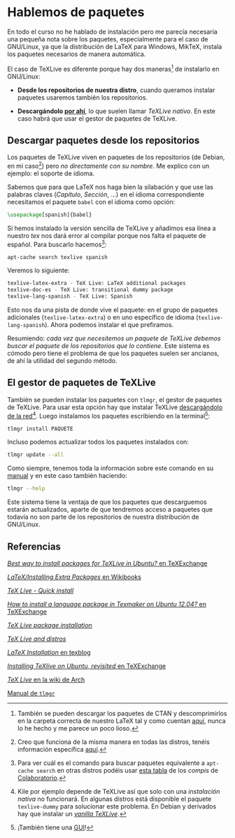 # Hablemos de paquetes

En todo el curso no he hablado de instalación pero me parecía
necesaria una pequeña nota sobre los paquetes, especialmente para el
caso de GNU/Linux, ya que la distribución de LaTeX para Windows,
MikTeX, instala los paquetes necesarios de manera automática.

El caso de TeXLive es diferente porque hay dos maneras[^manual] de
instalarlo en GNU/Linux:

[^manual]: También se pueden descargar los paquetes de CTAN y
descomprimirlos en la carpeta correcta de nuestro LaTeX tal y como
cuentan
[aquí](https://en.wikibooks.org/wiki/LaTeX/Installing_Extra_Packages),
nunca lo he hecho y me parece un poco lioso.

* **Desde los repositorios de nuestra distro**, cuando queramos
  instalar paquetes usaremos también los repositorios.

* **Descargándolo [por ahí][texlive]**, lo que suelen llamar *TeXLive
  nativo*. En este caso habrá que usar el gestor de paquetes de
  TeXLive.

[texlive]: https://www.tug.org/texlive/doc/texlive-en/texlive-en.html#installation

## Descargar paquetes desde los repositorios

Los paquetes de TeXLive viven en paquetes de los repositorios (de
Debian, en mi caso[^distro]) pero *no directamente con su nombre*. Me
explico con un ejemplo: el soporte de idioma.

[^distro]: Creo que funciona de la misma manera en todas las distros,
tenéis información específica
[aquí](http://tug.org/texlive/distro.html).

Sabemos que para que LaTeX nos haga bien la silabación y que use las
palabras claves (*Capítulo*, *Sección*, …) en el idioma
correspondiente necesitamos el paquete `babel` con el idioma como
opción:

```latex
\usepackage[spanish]{babel}
```

Si hemos instalado la versión sencilla de TeXLive y añadimos esa línea
a nuestro *tex* nos dará error al compilar porque nos falta el paquete
de español. Para buscarlo hacemos[^distroCom]:

[^distroCom]: Para ver cuál es el comando para buscar paquetes
equivalente a `apt-cache search` en otras distros podéis usar
[esta tabla][tabla] de los *compis* de [Colaboratorio].

[tabla]: https://colaboratorio.net/gestor-paquetes.html
[Colaboratorio]: https://colaboratorio.net/

```bash
apt-cache search texlive spanish
```

Veremos lo siguiente:

```bash
texlive-latex-extra - TeX Live: LaTeX additional packages
texlive-doc-es - TeX Live: transitional dummy package
texlive-lang-spanish - TeX Live: Spanish
```

Esto nos da una pista de donde vive el paquete: en el grupo de
paquetes adicionales (`texlive-latex-extra`) o en uno específico de
idioma (`texlive-lang-spanish`). Ahora podemos instalar el que
prefiramos.

Resumiendo: *cada vez que necesitemos un paquete de TeXLive debemos
buscar el paquete de los repositorios que lo contiene*. Este sistema
es cómodo pero tiene el problema de que los paquetes suelen ser
ancianos, de ahí la utilidad del segundo método.

## El gestor de paquetes de TeXLive

También se pueden instalar los paquetes con `tlmgr`, el gestor de
paquetes de TeXLive. Para usar esta opción hay que instalar TeXLive
[descargándolo de la red][internet][^kile]. Luego instalamos los
paquetes escribiendo en la terminal[^gui]:

```bash
tlmgr install PAQUETE
```

[internet]: http://tug.org/texlive/acquire-netinstall.html

[^kile]: Kile por ejemplo depende de TeXLive así que solo con una
*instalación nativa* no funcionará. En algunas distros está disponible
el paquete `texlive-dummy` para solucionar este problema. En Debian y
derivados hay que instalar un [*vanilla TeXLive*].

[*vanilla TeXLive*]: http://tug.org/texlive/debian.html#vanilla

[^gui]: ¡También tiene una [GUI]! 

[GUI]: https://darrengoossens.wordpress.com/tag/gui/

Incluso podemos actualizar todos los paquetes instalados con:

```bash
tlmgr update --all
```

Como siempre, tenemos toda la información sobre este comando en su
[manual] y en este caso también haciendo:

```bash
tlmgr --help
```

Este sistema tiene la ventaja de que los paquetes que descarguemos
estarán actualizados, aparte de que tendremos acceso a paquetes que
todavía no son parte de los repositorios de nuestra distribución de
GNU/Linux.

## Referencias

[*Best way to install packages for TeXLive in Ubuntu?* en TeXExchange](http://tex.stackexchange.com/questions/28528/best-way-to-install-packages-for-texlive-in-ubuntu)

[*LaTeX/Installing Extra Packages* en Wikibooks](https://en.wikibooks.org/wiki/LaTeX/Installing_Extra_Packages)

[*TeX Live - Quick install*](https://www.tug.org/texlive/quickinstall.html)

[*How to install a language package in Texmaker on Ubuntu 12.04?* en TeXExchange](http://tex.stackexchange.com/questions/73526/how-to-install-a-language-package-in-texmaker-on-ubuntu-12-04#73528)

[*TeX Live package installation*](https://www.tug.org/texlive/pkginstall.html)

[*TeX Live and distros*](http://tug.org/texlive/distro.html)

[*LaTeX Installation* en texblog](http://texblog.org/2011/05/12/updating-latex-tex-live/)

[*Installing TeXlive on Ubuntu, revisited* en TeXExchange](https://tex.stackexchange.com/questions/114623/installing-texlive-on-ubuntu-revisited)

[*TeX Live* en la wiki de Arch](https://wiki.archlinux.org/index.php/TeX_Live)

[Manual de `tlmgr`][manual]

[manual]: https://www.tug.org/texlive/doc/tlmgr.html
